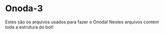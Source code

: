 # Onoda-3
Estes são os arquivos usados para fazer o Onoda! Nestes arquivos contém toda a estrutura do bot!
